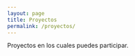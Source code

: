 ```yaml
---
layout: page
title: Proyectos
permalink: /proyectos/
---
```


Proyectos en los cuales puedes participar.